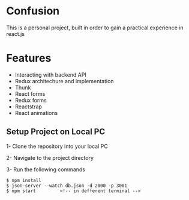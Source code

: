 # Confusion

This is a personal project, built in order to gain a practical experience in react.js


# Features

- Interacting with backend API
- Redux architechure and implementation
- Thunk
- React forms
- Redux forms
- Reactstrap
- React animations


## Setup Project on Local PC

1- Clone the repository into your local PC

2- Navigate to the project directory 
 
3- Run the following commands <!-- for linux and mac users -->

    $ npm install
    $ json-server --watch db.json -d 2000 -p 3001
    $ npm start       	<!-- in defferent terminal -->
    

